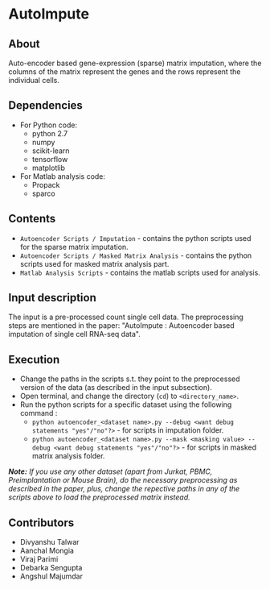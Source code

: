 # AutoImpute
## About
Auto-encoder based gene-expression (sparse) matrix imputation, where the columns of the matrix represent the genes and the rows represent the individual cells.

## Dependencies
* For Python code:
    * python 2.7
    * numpy
    * scikit-learn
    * tensorflow
    * matplotlib
* For Matlab analysis code:
    *  Propack
    *  sparco

## Contents
* `Autoencoder Scripts / Imputation` - contains the python scripts used for the sparse matrix imputation.
* `Autoencoder Scripts / Masked Matrix Analysis` - contains the python scripts used for masked matrix analysis part.
* `Matlab Analysis Scripts` - contains the matlab scripts used for analysis.

## Input description
The input is a pre-processed count single cell data. The preprocessing steps are mentioned in the paper: "AutoImpute : Autoencoder based imputation of single cell RNA-seq data".

## Execution
* Change the paths in the scripts s.t. they point to the preprocessed version of the data (as described in the input subsection).
* Open terminal, and change the directory (`cd`) to `<directory_name>`.
* Run the python scripts for a specific dataset using the following command :
    * `python autoencoder_<dataset name>.py --debug <want debug statements "yes"/"no"?>` - for scripts in imputation folder.
    * `python autoencoder_<dataset name>.py --mask <masking value> --debug <want debug statements "yes"/"no"?>` - for scripts in masked matrix analysis folder.

_**Note:** If you use any other dataset (apart from Jurkat, PBMC, Preimplantation or Mouse Brain), do the necessary preprocessing as described in the paper, plus, change the repective paths in any of the scripts above to load the preprocessed matrix instead._

## Contributors
* Divyanshu Talwar
* Aanchal Mongia
* Viraj Parimi
* Debarka Sengupta
* Angshul Majumdar
